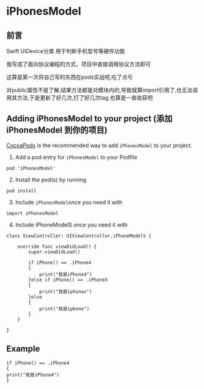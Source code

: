 # iPhonesModel

## 前言

Swift UIDevice分类 用于判断手机型号等硬件功能

我写成了面向协议编程的方式，项目中直接调用协议方法即可

这算是第一次将自己写的东西在pods实战吧,吃了点亏

对public属性不是了解,结果方法都是对模块内的,导致就算import引用了,也无法调用其方法,于是更新了好几次,打了好几次tag.也算是一直收获吧

## Adding iPhonesModel to your project (添加 iPhonesModel 到你的项目)

[CocoaPods](http://cocoapods.org) is the recommended way to add `iPhonesModel` to your project.

1. Add a pod entry for `iPhonesModel` to your Podfile </br>
```
pod 'iPhonesModel'
```
2. Install the pod(s) by running </br>
```
pod install
```
3. Include `iPhonesModel`once you need it with </br>
```
import iPhonesModel
```
4. Include iPhoneModelS once you need it with </br>
```
class ViewController: UIViewController,iPhoneModelS {

    override func viewDidLoad() {
        super.viewDidLoad()

        if iPhone() == .iPhone4
        {
            print("我是iPhone4")
        }else if iPhone() == .iPhoneX
        {
            print("我是iphonex")
        }else
        {
            print("我是iphone")
        }
    }

}
```

## Example
```
if iPhone() == .iPhone4
{
print("我是iPhone4")
}
```
